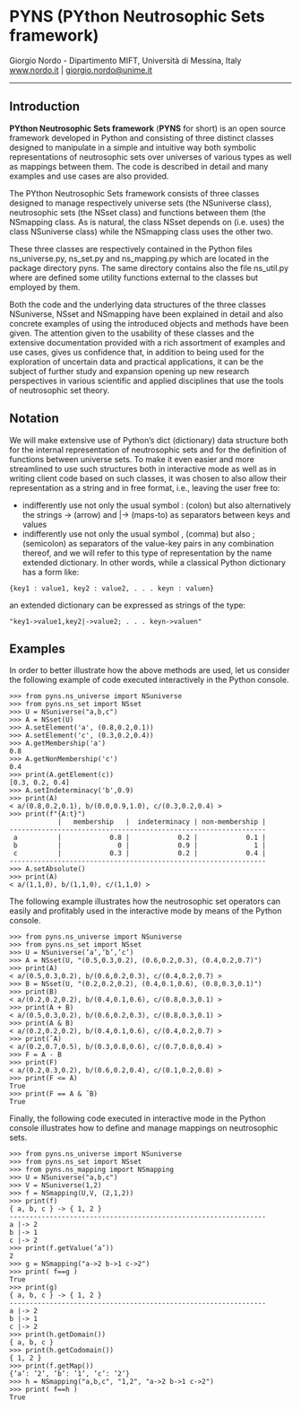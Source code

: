 # PYNS (PYthon Neutrosophic Sets framework)


Giorgio Nordo - Dipartimento MIFT, Università di Messina, Italy
www.nordo.it   |  giorgio.nordo@unime.it 

---
## Introduction

**PYthon Neutrosophic Sets framework** (**PYNS** for short) is an open source framework developed in Python and consisting of three
distinct classes designed to manipulate in a simple and intuitive way both symbolic representations of neutrosophic
sets over universes of various types as well as mappings between them. The code is described in detail
and many examples and use cases are also provided.

The PYthon Neutrosophic Sets framework consists of three classes designed 
to manage respectively universe sets (the NSuniverse class),
neutrosophic sets (the NSset class) and functions between them (the NSmapping class. As
is natural, the class NSset depends on (i.e. uses) the class NSuniverse class) while the
NSmapping class uses the other two.

These three classes are respectively contained in the Python files ns_universe.py,
ns_set.py and ns_mapping.py which are located in the package directory pyns. The
same directory contains also the file ns_util.py where are defined some utility functions
external to the classes but employed by them. 

Both the code and the underlying data structures of the three classes NSuniverse, NSset
and NSmapping have been explained in detail and also concrete examples of using the introduced
objects and methods have been given.
The attention given to the usability of these classes and the extensive documentation provided
with a rich assortment of examples and use cases, gives us confidence that, in addition to
being used for the exploration of uncertain data and practical applications, it can be the subject
of further study and expansion opening up new research perspectives in various scientific
and applied disciplines that use the tools of neutrosophic set theory.

## Notation

We will make extensive use of Python’s dict (dictionary) data structure
both for the internal representation of neutrosophic sets and for the definition of functions
between universe sets. To make it even easier and more streamlined to use such structures
both in interactive mode as well as in writing client code based on such classes, it was chosen
to also allow their representation as a string and in free format, i.e., leaving the user free to:
-  indifferently use not only the usual symbol : (colon) but also alternatively the strings
-> (arrow) and |-> (maps-to) as separators between keys and values
- indifferently use not only the usual symbol , (comma) but also ; (semicolon) as separators
of the value-key pairs
in any combination thereof, and we will refer to this type of representation by the name
extended dictionary. In other words, while a classical Python dictionary has a form like:
```
{key1 : value1, key2 : value2, . . . keyn : valuen}
``` 
an extended dictionary can be expressed as strings of the type:
```
"key1->value1,key2|->value2; . . . keyn->valuen"
```



## Examples

In order to better illustrate how the above methods are used,
let us consider the following example of code executed interactively in the Python console.

```
>>> from pyns.ns_universe import NSuniverse
>>> from pyns.ns_set import NSset
>>> U = NSuniverse("a,b,c")
>>> A = NSset(U)
>>> A.setElement('a', (0.8,0.2,0.1))
>>> A.setElement('c', (0.3,0.2,0.4))
>>> A.getMembership('a')
0.8
>>> A.getNonMembership('c')
0.4
>>> print(A.getElement(c))
[0.3, 0.2, 0.4]
>>> A.setIndeterminacy('b',0.9)
>>> print(A)
< a/(0.8,0.2,0.1), b/(0.0,0.9,1.0), c/(0.3,0.2,0.4) >
>>> print(f"{A:t}")
            |   membership   |  indeterminacy | non-membership |
----------------------------------------------------------------
 a          |            0.8 |            0.2 |            0.1 |
 b          |              0 |            0.9 |              1 |
 c          |            0.3 |            0.2 |            0.4 |
----------------------------------------------------------------
>>> A.setAbsolute()
>>> print(A)
< a/(1,1,0), b/(1,1,0), c/(1,1,0) >
```

The following example illustrates how the neutrosophic set operators can
easily and profitably used in the interactive mode by means of the Python console.

```
>>> from pyns.ns_universe import NSuniverse
>>> from pyns.ns_set import NSset
>>> U = NSuniverse(’a’,’b’,’c’)
>>> A = NSset(U, "(0.5,0.3,0.2), (0.6,0.2,0.3), (0.4,0.2,0.7)")
>>> print(A)
< a/(0.5,0.3,0.2), b/(0.6,0.2,0.3), c/(0.4,0.2,0.7) >
>>> B = NSset(U, "(0.2,0.2,0.2), (0.4,0.1,0.6), (0.8,0.3,0.1)")
>>> print(B)
< a/(0.2,0.2,0.2), b/(0.4,0.1,0.6), c/(0.8,0.3,0.1) >
>>> print(A + B)
< a/(0.5,0.3,0.2), b/(0.6,0.2,0.3), c/(0.8,0.3,0.1) >
>>> print(A & B)
< a/(0.2,0.2,0.2), b/(0.4,0.1,0.6), c/(0.4,0.2,0.7) >
>>> print(˜A)
< a/(0.2,0.7,0.5), b/(0.3,0.8,0.6), c/(0.7,0.8,0.4) >
>>> F = A - B
>>> print(F)
< a/(0.2,0.3,0.2), b/(0.6,0.2,0.4), c/(0.1,0.2,0.8) >
>>> print(F <= A)
True
>>> print(F == A & ˜B)
True
```

Finally, the following code executed in interactive mode in the Python console illustrates
how to define and manage mappings on neutrosophic sets.
```
>>> from pyns.ns_universe import NSuniverse
>>> from pyns.ns_set import NSset
>>> from pyns.ns_mapping import NSmapping
>>> U = NSuniverse("a,b,c")
>>> V = NSuniverse(1,2)
>>> f = NSmapping(U,V, (2,1,2))
>>> print(f)
{ a, b, c } -> { 1, 2 }
----------------------------------------------------------------
a |-> 2
b |-> 1
c |-> 2
>>> print(f.getValue(’a’))
2
>>> g = NSmapping("a->2 b->1 c->2")
>>> print( f==g )
True
>>> print(g)
{ a, b, c } -> { 1, 2 }
----------------------------------------------------------------
a |-> 2
b |-> 1
c |-> 2
>>> print(h.getDomain())
{ a, b, c }
>>> print(h.getCodomain())
{ 1, 2 }
>>> print(f.getMap())
{’a’: ’2’, ’b’: ’1’, ’c’: ’2’}
>>> h = NSmapping("a,b,c", "1,2", "a->2 b->1 c->2")
>>> print( f==h )
True
```


